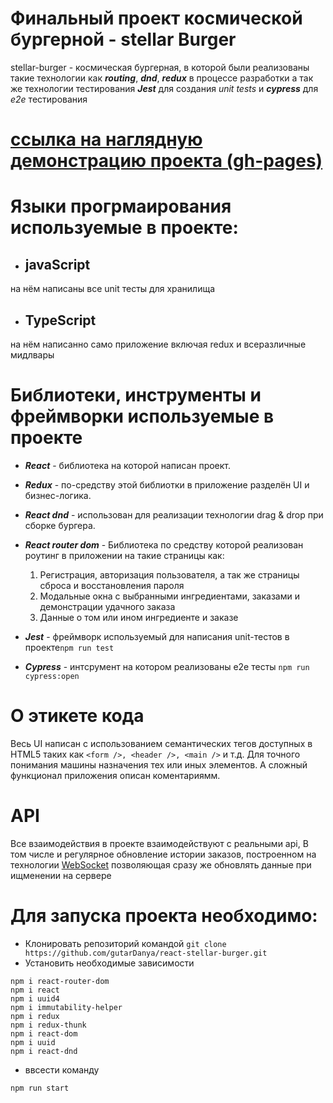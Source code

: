 # Финальный проект космической бургерной - stellar Burger
 stellar-burger - космическая бургерная, в которой были реализованы такие технологии как ***routing***, ***dnd***, ***redux*** в процессе разработки а так же технологии тестирования ***Jest*** для создания *unit tests* и ***cypress*** для *e2e* тестирования

# [ссылка на наглядную демонстрацию проекта (gh-pages)](https://gutardanya.github.io/react-stellar-burger/)
# Языки прогрмаирования используемые в проекте:
 + ## javaScript
  на нём написаны все unit тесты для хранилища
 + ## TypeScript
 на нём написанно само приложение включая redux и всеразличные мидлвары
  # Библиотеки, инструменты и фреймворки используемые в проекте
+ ***React*** - библиотека на которой написан проект.
  
+ ***Redux*** - по-средству этой библиотки в приложение разделён UI и бизнес-логика.

+ ***React dnd*** - использован для реализации технологии drag & drop при сборке бургера.

+ ***React router dom*** - Библиотека по средству которой реализован роутинг в приложении на такие страницы как:
  1) Регистрация, авторизация пользователя, а так же страницы сброса и восстановления пароля
  2) Модальные окна с выбранными ингредиентами, заказами и демонстрации удачного заказа
  3) Данные о том или ином ингредиенте и заказе

+ ***Jest*** - фреймворк используемый для написания unit-тестов в проекте```npm run test```

+ ***Cypress*** - интсрумент на котором реализованы e2e тесты ```npm run cypress:open```

# О этикете кода

Весь UI написан с использованием семантических тегов доступных в HTML5 таких как ```<form />, <header />, <main />``` и т.д. Для точного понимания машины назначения тех или иных элементов. А сложный функционал приложения описан коментариямм.

# API

Все взаимодействия в проекте взаимодействуют с реальными api, В том числе и регулярное обновление истории заказов, построенном на технологии [WebSocket](https://ru.hexlet.io/blog/posts/chto-takoe-websocket-i-kak-oni-voobsche-rabotayut) позволяющая сразу же обновлять данные при ищменении на сервере

# Для запуска проекта необходимо:
* Клонировать репозиторий командой
``` git clone https://github.com/gutarDanya/react-stellar-burger.git ```
* Установить необходимые зависимости
```
npm i react-router-dom
npm i react
npm i uuid4
npm i immutability-helper
npm i redux
npm i redux-thunk
npm i react-dom
npm i uuid
npm i react-dnd
```
* ввсести команду 
```
npm run start
```
